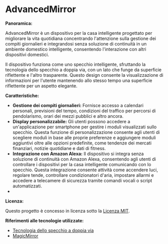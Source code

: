 # AdvancedMirror

**Panoramica:**

AdvancedMirror è un dispositivo per la casa intelligente progettato per migliorare la vita quotidiana concentrando l'attenzione sulla gestione dei compiti giornalieri e integrandosi senza soluzione di continuità in un ambiente domestico intelligente, consentendo l'interazione con altri dispositivi domestici.

Il dispositivo funziona come uno specchio intelligente, sfruttando la tecnologia dello specchio a doppia via, con un lato che funge da superficie riflettente e l'altro trasparente. Questo design consente la visualizzazione di informazioni per l'utente mantenendo allo stesso tempo una superficie riflettente per un aspetto elegante.

**Caratteristiche:**

- **Gestione dei compiti giornalieri:** Fornisce accesso a calendari personali, previsioni del tempo, condizioni del traffico per percorsi di pendolarismo, orari dei mezzi pubblici e altro ancora.
- **Display personalizzabile:** Gli utenti possono accedere a un'applicazione per smartphone per gestire i moduli visualizzati sullo specchio. Questa funzione di personalizzazione consente agli utenti di scegliere moduli in base alle proprie preferenze e aggiungere moduli aggiuntivi oltre alle opzioni predefinite, come tendenze dei mercati finanziari, notizie quotidiane e dati di fitness.
- **Integrazione con Amazon Alexa:** Il dispositivo si integra senza soluzione di continuità con Amazon Alexa, consentendo agli utenti di controllare i dispositivi per la casa intelligente comunicando con lo specchio. Questa integrazione consente attività come accendere luci, regolare tende, controllare condizionatori d'aria, impostare allarmi e accedere a telecamere di sicurezza tramite comandi vocali o script automatizzati.
- 
**Licenza:**

Questo progetto è concesso in licenza sotto la [Licenza MIT](https://opensource.org/licenses/MIT).

**Riferimenti alle tecnologie utilizzate:**

- [Tecnologia dello specchio a doppia via](https://en.wikipedia.org/wiki/One-way_mirror#Two-way_mirror)
- [MagicMirror](https://magicmirror.builders/)
